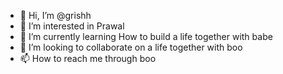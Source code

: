 - 👋 Hi, I’m @grishh
- 👀 I’m interested in Prawal
- 🌱 I’m currently learning How to build a life together with babe
- 💞️ I’m looking to collaborate on a life together with boo
- 📫 How to reach me through boo 

<!---
grishh/grishh is a ✨ special ✨ repository because its `README.md` (this file) appears on your GitHub profile.
You can click the Preview link to take a look at your changes.
--->
